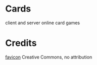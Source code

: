 # Cards
client and server online card games

# Credits
[favicon](https://www.favicon.cc/?action=icon&file_id=746961#) Creative Commons, no attribution
